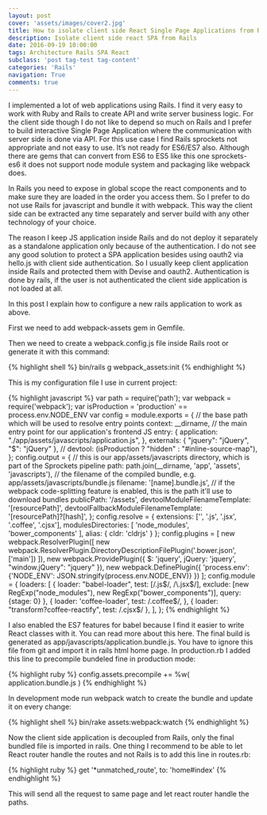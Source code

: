 ```yaml
---
layout: post
cover: 'assets/images/cover2.jpg'
title: How to isolate client side React Single Page Applications from Rails
description: Isolate client side react SPA from Rails
date: 2016-09-19 10:00:00
tags: Architecture Rails SPA React
subclass: 'post tag-test tag-content'
categories: 'Rails'
navigation: True
comments: true
---
```


I implemented a lot of web applications using Rails. I find it very easy to work with Ruby and Rails to create API and write server business logic. For the client side though I do not like to depend so much on Rails and I prefer to build interactive Single Page Application where the communication with server side is done via API. For this use case I find Rails sprockets not appropriate and not easy to use. It’s not ready for ES6/ES7 also. Although there are gems that can convert from ES6 to ES5 like this one sprockets-es6 it does not support node module system and packaging like webpack does.

In Rails you need to expose in global scope the react components and to make sure they are loaded in the order you access them.
So I prefer to do not use Rails for javascript and bundle it with webpack. This way the client side can be extracted any time separately and server build with any other technology of your choice.

The reason I keep JS application inside Rails and do not deploy it separately as a standalone application only because of the authentication. I do not see any good solution to protect a SPA application besides using oauth2 via hello.js with client side authentication. So I usually keep client application inside Rails and protected them with Devise and oauth2. Authentication is done by rails, if the user is not authenticated the client side application is not loaded at all.

In this post I explain how to configure a new rails application to work as above.

First we need to add webpack-assets gem in Gemfile.

Then we need to create a webpack.config.js file inside Rails root or generate it with this command:

{% highlight shell %}
  bin/rails g webpack_assets:init
{% endhighlight %}

This is my configuration file I use in current project:

{% highlight javascript %}
  var path = require('path');
  var webpack = require('webpack');
  var isProduction = 'production' == process.env.NODE_ENV
  var config = module.exports = {
      // the base path which will be used to resolve entry points
      context: __dirname,
      // the main entry point for our application's frontend JS
      entry: {
          application: "./app/assets/javascripts/application.js",
      },
      externals: {
          "jquery": "jQuery",
          "$": "jQuery"
      },
      // devtool: (isProduction ? "hidden" : "#inline-source-map"),
  };
  config.output = {
      // this is our app/assets/javascripts directory, which is part of the Sprockets pipeline
      path: path.join(__dirname, 'app', 'assets', 'javascripts'),
      // the filename of the compiled bundle, e.g. app/assets/javascripts/bundle.js
      filename: '[name].bundle.js',
      // if the webpack code-splitting feature is enabled, this is the path it'll use to download bundles
      publicPath: '/assets',
      devtoolModuleFilenameTemplate: '[resourcePath]',
      devtoolFallbackModuleFilenameTemplate: '[resourcePath]?[hash]',
  };
  config.resolve = {
      extensions: ['', '.js', '.jsx', '.coffee', '.cjsx'],
      modulesDirectories: [ 'node_modules', 'bower_components' ],
      alias: {
          cldr: 'cldrjs'
      }
  };
  config.plugins = [
      new webpack.ResolverPlugin([
          new webpack.ResolverPlugin.DirectoryDescriptionFilePlugin('.bower.json', ['main'])
      ]),
      new webpack.ProvidePlugin({
          $: 'jquery',
          jQuery: 'jquery',
          "window.jQuery": "jquery"
      }),
      new webpack.DefinePlugin({
          'process.env': {'NODE_ENV': JSON.stringify(process.env.NODE_ENV)}
      })
  ];
  config.module = {
      loaders: [
          { loader: "babel-loader", test: [/\.js$/, /\.jsx$/], exclude: [new RegExp("node_modules"), new RegExp("bower_components")], query: {stage: 0} },
          { loader: 'coffee-loader', test: /\.coffee$/,  },
          { loader: "transform?coffee-reactify", test: /\.cjsx$/ },
      ],
  };
{% endhighlight %}

I also enabled the ES7 features for babel because I find it easier to write React classes with it. You can read more about this here.
The final build is generated as app/javascripts/application.bundle.js. You have to ignore this file from git and import it in rails html home page.
In production.rb I added this line to precompile bundeled fine in production mode:

{% highlight ruby %}
  config.assets.precompile += %w( application.bundle.js )
{% endhighlight %}

In development mode run webpack watch to create the bundle and update it on every change:

{% highlight shell %}
  bin/rake assets:webpack:watch
{% endhighlight %}

Now the client side application is decoupled from Rails, only the final bundled file is imported in rails.
One thing I recommend to be able to let React router handle the routes and not Rails is to add this line in routes.rb:


{% highlight ruby %}
  get '*unmatched_route', to: 'home#index'
{% endhighlight %}

This will send all the request to same page and let react router handle the paths.
